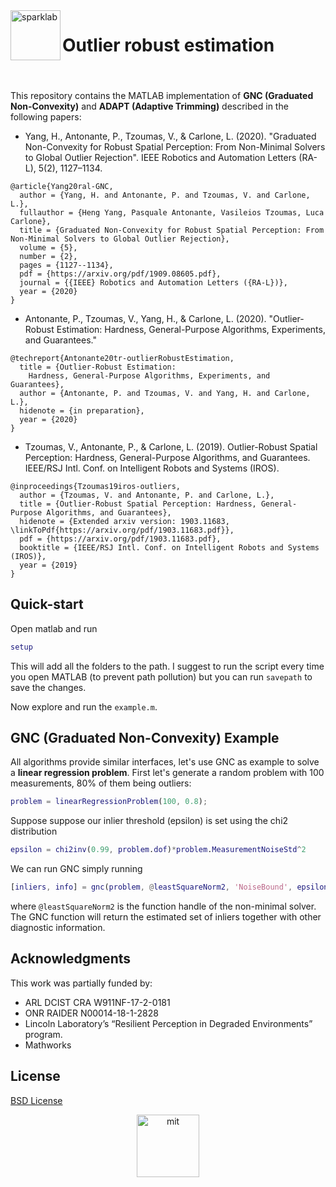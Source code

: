 <!-- <div align="center">
  <a href="http://mit.edu/sparklab/">
    <img align="left" src="http://web.mit.edu/sparklab/assets/images/spark-shard.png" width="80" alt="sparklab">
  </a>
  <a href="https://mit.edu">
    <img align="right" src="http://mit.edu/sparklab/assets/images/mit.png" width="100" alt="mit">
  </a>
</div> -->

<a href="http://mit.edu/sparklab/">
  <img align="left" src="http://web.mit.edu/sparklab/assets/images/spark-shard.png" height="80px" alt="sparklab">
</a>

<h1 style="height: 70px;"> Outlier robust estimation </h1>


This repository contains the MATLAB implementation of **GNC (Graduated Non-Convexity)** and **ADAPT (Adaptive Trimming)** described in the following papers:

- Yang, H., Antonante, P., Tzoumas, V., & Carlone, L. (2020). "Graduated Non-Convexity for Robust Spatial Perception: From Non-Minimal Solvers to Global Outlier Rejection". IEEE Robotics and Automation Letters (RA-L), 5(2), 1127–1134.

```
@article{Yang20ral-GNC,
  author = {Yang, H. and Antonante, P. and Tzoumas, V. and Carlone, L.},
  fullauthor = {Heng Yang, Pasquale Antonante, Vasileios Tzoumas, Luca Carlone},
  title = {Graduated Non-Convexity for Robust Spatial Perception: From Non-Minimal Solvers to Global Outlier Rejection},
  volume = {5},
  number = {2},
  pages = {1127--1134},
  pdf = {https://arxiv.org/pdf/1909.08605.pdf},
  journal = {{IEEE} Robotics and Automation Letters ({RA-L})},
  year = {2020}
}
```

- Antonante, P., Tzoumas, V., Yang, H., & Carlone, L. (2020). "Outlier-Robust Estimation: Hardness, General-Purpose Algorithms, Experiments, and Guarantees."

```
@techreport{Antonante20tr-outlierRobustEstimation,
  title = {Outlier-Robust Estimation:
  	Hardness, General-Purpose Algorithms, Experiments, and Guarantees},
  author = {Antonante, P. and Tzoumas, V. and Yang, H. and Carlone, L.},
  hidenote = {in preparation},
  year = {2020}
}
```

- Tzoumas, V., Antonante, P., & Carlone, L. (2019). Outlier-Robust Spatial Perception: Hardness, General-Purpose Algorithms, and Guarantees. IEEE/RSJ Intl. Conf. on Intelligent Robots and Systems (IROS).

```
@inproceedings{Tzoumas19iros-outliers,
  author = {Tzoumas, V. and Antonante, P. and Carlone, L.},
  title = {Outlier-Robust Spatial Perception: Hardness, General-Purpose Algorithms, and Guarantees},
  hidenote = {Extended arxiv version: 1903.11683, \linkToPdf{https://arxiv.org/pdf/1903.11683.pdf}},
  pdf = {https://arxiv.org/pdf/1903.11683.pdf},
  booktitle = {IEEE/RSJ Intl. Conf. on Intelligent Robots and Systems (IROS)},
  year = {2019}
}
```
## Quick-start

Open matlab and run

```matlab
setup
```

This will add all the folders to the path.
I suggest to run the script every time you open MATLAB (to prevent path pollution) but you can run `savepath` to save the changes.

Now explore and run the `example.m`.

## GNC (Graduated Non-Convexity) Example

All algorithms provide similar interfaces, let's use GNC as example to solve a **linear regression problem**.
First let's generate a random problem with 100 measurements, 80% of them being outliers:

```matlab
problem = linearRegressionProblem(100, 0.8);
```

Suppose suppose our inlier threshold (epsilon) is set using the chi2 distribution

```matlab
epsilon = chi2inv(0.99, problem.dof)*problem.MeasurementNoiseStd^2
```

We can run GNC simply running

```matlab
[inliers, info] = gnc(problem, @leastSquareNorm2, 'NoiseBound', epsilon);
```

where `@leastSquareNorm2` is the function handle of the non-minimal solver.
The GNC function will return the estimated set of inliers together with other diagnostic information.

## Acknowledgments

This work was partially funded by:

- ARL DCIST CRA W911NF-17-2-0181
- ONR RAIDER N00014-18-1-2828
- Lincoln Laboratory’s “Resilient Perception in Degraded Environments” program.
- Mathworks

## License

[BSD License](LICENSE.BSD)

<div align="center">
  <a href="https://mit.edu">
    <img src="http://mit.edu/sparklab/assets/images/mit.png" width="100" alt="mit">
  </a>
</div>